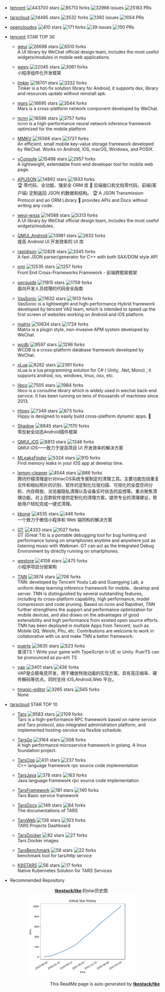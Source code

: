 
+ [tencent](https://github.com/tencent)
![443700 stars](https://img.shields.io/badge/Stars-443700-green)
![85713 forks](https://img.shields.io/badge/Forks-85713-green)
![32966 issues](https://img.shields.io/badge/Issues-32966-green)
![25163 PRs](https://img.shields.io/badge/PRs-25163-green)

+ [tarscloud](https://github.com/tarscloud)
![14495 stars](https://img.shields.io/badge/Stars-14495-green)
![3532 forks](https://img.shields.io/badge/Forks-3532-green)
![1392 issues](https://img.shields.io/badge/Issues-1392-green)
![1054 PRs](https://img.shields.io/badge/PRs-1054-green)

+ [opencloudos](https://github.com/opencloudos)
![410 stars](https://img.shields.io/badge/Stars-410-green)
![171 forks](https://img.shields.io/badge/Forks-171-green)
![39 issues](https://img.shields.io/badge/Issues-39-green)
![150 PRs](https://img.shields.io/badge/PRs-150-green)



+ [tencent](https://github.com/tencent) STAR TOP 30
    
    + [weui](https://github.com/tencent/weui) 
    ![26698 stars](https://img.shields.io/badge/Stars-26698-green)
    ![6510 forks](https://img.shields.io/badge/Forks-6510-green)  
    A UI library by WeChat official design team, includes the most useful widgets/modules in mobile web applications.
    
    + [wepy](https://github.com/tencent/wepy) 
    ![22045 stars](https://img.shields.io/badge/Stars-22045-green)
    ![3061 forks](https://img.shields.io/badge/Forks-3061-green)  
    小程序组件化开发框架
    
    + [tinker](https://github.com/tencent/tinker) 
    ![16701 stars](https://img.shields.io/badge/Stars-16701-green)
    ![3332 forks](https://img.shields.io/badge/Forks-3332-green)  
    Tinker is a hot-fix solution library for Android, it supports dex, library and resources update without reinstall apk.
    
    + [mars](https://github.com/tencent/mars) 
    ![16695 stars](https://img.shields.io/badge/Stars-16695-green)
    ![3544 forks](https://img.shields.io/badge/Forks-3544-green)  
    Mars is a cross-platform network component  developed by WeChat.
    
    + [ncnn](https://github.com/tencent/ncnn) 
    ![16596 stars](https://img.shields.io/badge/Stars-16596-green)
    ![3757 forks](https://img.shields.io/badge/Forks-3757-green)  
    ncnn is a high-performance neural network inference framework optimized for the mobile platform
    
    + [MMKV](https://github.com/tencent/MMKV) 
    ![15568 stars](https://img.shields.io/badge/Stars-15568-green)
    ![1737 forks](https://img.shields.io/badge/Forks-1737-green)  
    An efficient, small mobile key-value storage framework developed by WeChat. Works on Android, iOS, macOS, Windows, and POSIX.
    
    + [vConsole](https://github.com/tencent/vConsole) 
    ![15498 stars](https://img.shields.io/badge/Stars-15498-green)
    ![2957 forks](https://img.shields.io/badge/Forks-2957-green)  
    A lightweight, extendable front-end developer tool for mobile web page.
    
    + [APIJSON](https://github.com/tencent/APIJSON) 
    ![14892 stars](https://img.shields.io/badge/Stars-14892-green)
    ![1933 forks](https://img.shields.io/badge/Forks-1933-green)  
    🏆 零代码、全功能、强安全 ORM 库 🚀 后端接口和文档零代码，前端(客户端) 定制返回 JSON 的数据和结构。 🏆 A JSON Transmission Protocol and an ORM Library 🚀  provides APIs and Docs without writing any code.
    
    + [weui-wxss](https://github.com/tencent/weui-wxss) 
    ![14588 stars](https://img.shields.io/badge/Stars-14588-green)
    ![5313 forks](https://img.shields.io/badge/Forks-5313-green)  
    A UI library by WeChat official design team, includes the most useful widgets/modules.
    
    + [QMUI_Android](https://github.com/tencent/QMUI_Android) 
    ![13981 stars](https://img.shields.io/badge/Stars-13981-green)
    ![2633 forks](https://img.shields.io/badge/Forks-2633-green)  
    提高 Android UI 开发效率的 UI 库
    
    + [rapidjson](https://github.com/tencent/rapidjson) 
    ![12828 stars](https://img.shields.io/badge/Stars-12828-green)
    ![3345 forks](https://img.shields.io/badge/Forks-3345-green)  
    A fast JSON parser/generator for C++ with both SAX/DOM style API
    
    + [omi](https://github.com/tencent/omi) 
    ![12535 stars](https://img.shields.io/badge/Stars-12535-green)
    ![1257 forks](https://img.shields.io/badge/Forks-1257-green)  
     Front End Cross-Frameworks Framework - 前端跨框架框架
    
    + [secguide](https://github.com/tencent/secguide) 
    ![11815 stars](https://img.shields.io/badge/Stars-11815-green)
    ![1759 forks](https://img.shields.io/badge/Forks-1759-green)  
    面向开发人员梳理的代码安全指南
    
    + [VasSonic](https://github.com/tencent/VasSonic) 
    ![11632 stars](https://img.shields.io/badge/Stars-11632-green)
    ![1613 forks](https://img.shields.io/badge/Forks-1613-green)  
    VasSonic is a lightweight and high-performance Hybrid framework developed by tencent VAS team, which is intended to speed up the first screen of websites working on Android and iOS platform. 
    
    + [matrix](https://github.com/tencent/matrix) 
    ![10634 stars](https://img.shields.io/badge/Stars-10634-green)
    ![1724 forks](https://img.shields.io/badge/Forks-1724-green)  
    Matrix is a plugin style, non-invasive APM system developed by WeChat.
    
    + [wcdb](https://github.com/tencent/wcdb) 
    ![9597 stars](https://img.shields.io/badge/Stars-9597-green)
    ![1296 forks](https://img.shields.io/badge/Forks-1296-green)  
    WCDB is a cross-platform database framework developed by WeChat.
    
    + [xLua](https://github.com/tencent/xLua) 
    ![8282 stars](https://img.shields.io/badge/Stars-8282-green)
    ![2361 forks](https://img.shields.io/badge/Forks-2361-green)  
    xLua is a lua programming solution for  C# ( Unity, .Net, Mono) , it supports android, ios, windows, linux, osx, etc.
    
    + [libco](https://github.com/tencent/libco) 
    ![7505 stars](https://img.shields.io/badge/Stars-7505-green)
    ![1984 forks](https://img.shields.io/badge/Forks-1984-green)  
    libco is a coroutine library which is widely used in wechat  back-end service. It has been running on tens of thousands of machines since 2013.
    
    + [Hippy](https://github.com/tencent/Hippy) 
    ![7349 stars](https://img.shields.io/badge/Stars-7349-green)
    ![873 forks](https://img.shields.io/badge/Forks-873-green)  
    Hippy is designed to easily build cross-platform dynamic apps. 👏
    
    + [Shadow](https://github.com/tencent/Shadow) 
    ![6845 stars](https://img.shields.io/badge/Stars-6845-green)
    ![1170 forks](https://img.shields.io/badge/Forks-1170-green)  
    零反射全动态Android插件框架
    
    + [QMUI_iOS](https://github.com/tencent/QMUI_iOS) 
    ![6813 stars](https://img.shields.io/badge/Stars-6813-green)
    ![1346 forks](https://img.shields.io/badge/Forks-1346-green)  
    QMUI iOS——致力于提高项目 UI 开发效率的解决方案
    
    + [MLeaksFinder](https://github.com/tencent/MLeaksFinder) 
    ![5324 stars](https://img.shields.io/badge/Stars-5324-green)
    ![910 forks](https://img.shields.io/badge/Forks-910-green)  
    Find memory leaks in your iOS app at develop time.
    
    + [lemon-cleaner](https://github.com/tencent/lemon-cleaner) 
    ![4544 stars](https://img.shields.io/badge/Stars-4544-green)
    ![666 forks](https://img.shields.io/badge/Forks-666-green)  
    腾讯柠檬清理是针对macOS系统专属制定的清理工具。主要功能包括重复文件和相似照片的识别、软件的定制化垃圾扫描、可视化的全盘空间分析、内存释放、浏览器隐私清理以及设备实时状态的监控等。重点聚焦清理功能，对上百款软件提供定制化的清理方案，提供专业的清理建议，帮助用户轻松完成一键式清理。
    
    + [kbone](https://github.com/tencent/kbone) 
    ![4535 stars](https://img.shields.io/badge/Stars-4535-green)
    ![446 forks](https://img.shields.io/badge/Forks-446-green)  
    一个致力于微信小程序和 Web 端同构的解决方案
    
    + [GT](https://github.com/tencent/GT) 
    ![4333 stars](https://img.shields.io/badge/Stars-4333-green)
    ![1027 forks](https://img.shields.io/badge/Forks-1027-green)  
    GT (Great Tit) is a portable debugging tool for bug hunting and performance tuning on smartphones anytime and anywhere just as listening music with Walkman. GT can act as the Integrated Debug Environment by directly running on smartphones.
    
    + [westore](https://github.com/tencent/westore) 
    ![4108 stars](https://img.shields.io/badge/Stars-4108-green)
    ![475 forks](https://img.shields.io/badge/Forks-475-green)  
    小程序项目分层架构
    
    + [TNN](https://github.com/tencent/TNN) 
    ![3874 stars](https://img.shields.io/badge/Stars-3874-green)
    ![706 forks](https://img.shields.io/badge/Forks-706-green)  
    TNN: developed by Tencent Youtu Lab and Guangying Lab, a uniform deep learning inference framework for mobile、desktop and server. TNN is distinguished by several outstanding features, including its cross-platform capability, high performance, model compression and code pruning. Based on ncnn and Rapidnet, TNN further strengthens the support and performance optimization for mobile devices, and also draws on the advantages of good extensibility and high performance from existed open source efforts. TNN has been deployed in multiple Apps from Tencent, such as Mobile QQ, Weishi, Pitu, etc. Contributions are welcome to work in collaborative with us and make TNN a better framework. 
    
    + [puerts](https://github.com/tencent/puerts) 
    ![3635 stars](https://img.shields.io/badge/Stars-3635-green)
    ![523 forks](https://img.shields.io/badge/Forks-523-green)  
    普洱TS！Write your game with TypeScript in UE or Unity. PuerTS can be pronounced as pu-erh TS
    
    + [vap](https://github.com/tencent/vap) 
    ![3401 stars](https://img.shields.io/badge/Stars-3401-green)
    ![436 forks](https://img.shields.io/badge/Forks-436-green)  
    VAP是企鹅电竞开发，用于播放特效动画的实现方案。具有高压缩率、硬件解码等优点。同时支持 iOS,Android,Web 平台。
    
    + [tmagic-editor](https://github.com/tencent/tmagic-editor) 
    ![3265 stars](https://img.shields.io/badge/Stars-3265-green)
    ![565 forks](https://img.shields.io/badge/Forks-565-green)  
    None
    

+ [tarscloud](https://github.com/tarscloud) STAR TOP 10
    
    + [Tars](https://github.com/tarscloud/Tars) 
    ![9583 stars](https://img.shields.io/badge/Stars-9583-green)
    ![2109 forks](https://img.shields.io/badge/Forks-2109-green)  
    Tars is a high-performance RPC framework based on name service and Tars protocol, also integrated administration platform, and implemented hosting-service via flexible schedule.
    
    + [TarsGo](https://github.com/tarscloud/TarsGo) 
    ![3164 stars](https://img.shields.io/badge/Stars-3164-green)
    ![508 forks](https://img.shields.io/badge/Forks-508-green)  
    A  high performance microservice  framework  in golang. A linux foundation project.
    
    + [TarsCpp](https://github.com/tarscloud/TarsCpp) 
    ![431 stars](https://img.shields.io/badge/Stars-431-green)
    ![237 forks](https://img.shields.io/badge/Forks-237-green)  
    C++ language framework rpc source code implementation
    
    + [TarsJava](https://github.com/tarscloud/TarsJava) 
    ![378 stars](https://img.shields.io/badge/Stars-378-green)
    ![163 forks](https://img.shields.io/badge/Forks-163-green)  
    Java language framework rpc source code implementation
    
    + [TarsFramework](https://github.com/tarscloud/TarsFramework) 
    ![181 stars](https://img.shields.io/badge/Stars-181-green)
    ![140 forks](https://img.shields.io/badge/Forks-140-green)  
    Tars Basic service framework
    
    + [TarsDocs](https://github.com/tarscloud/TarsDocs) 
    ![149 stars](https://img.shields.io/badge/Stars-149-green)
    ![84 forks](https://img.shields.io/badge/Forks-84-green)  
    The documentations of TARS
    
    + [TarsWeb](https://github.com/tarscloud/TarsWeb) 
    ![136 stars](https://img.shields.io/badge/Stars-136-green)
    ![103 forks](https://img.shields.io/badge/Forks-103-green)  
    TARS Projects Dashboard
    
    + [TarsDocker](https://github.com/tarscloud/TarsDocker) 
    ![82 stars](https://img.shields.io/badge/Stars-82-green)
    ![27 forks](https://img.shields.io/badge/Forks-27-green)  
    Tars Docker  images
    
    + [TarsBenchmark](https://github.com/tarscloud/TarsBenchmark) 
    ![58 stars](https://img.shields.io/badge/Stars-58-green)
    ![22 forks](https://img.shields.io/badge/Forks-22-green)  
    benchmark tool for tars/http service
    
    + [K8STARS](https://github.com/tarscloud/K8STARS) 
    ![56 stars](https://img.shields.io/badge/Stars-56-green)
    ![17 forks](https://img.shields.io/badge/Forks-17-green)  
    Native Kubernetes  Solution for TARS Services
    


+ Recommended Repository  
<p align="center">
      <strong>
        <a href="https://github.com/tkestack/tke" target="_blank">tkestack/tke</a>
      </strong>  的star历史图
  <br>
  <img src="https://raw.githubusercontent.com/ButterAndButterfly/GithubTools/master/data/stars_history.jpg" width="350px"></img>    
</p>

<p align="right">
      This ReadMe page is auto generated by 
      <strong>
        <a href="https://github.com/tkestack/tke" target="_blank">tkestack/tke</a><br>
      </strong>   
</p>